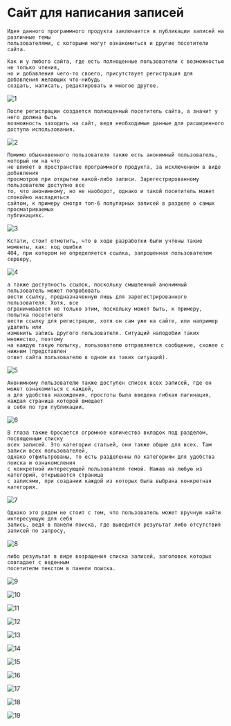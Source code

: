 # Сайт для написания записей

```
Идея данного программного продукта заключается в публикации записей на различные темы
пользователями, с которыми могут ознакомиться и другие посетители сайта.
```

```
Как и у любого сайта, где есть полноценные пользователи с возможностью не только чтения, 
но и добавления чего-то своего, присутствует регистрация для добавления желающих что-нибудь
создать, написать, редактировать и многое другое.
```

![1](https://github.com/thekarenovich/improved_web_page_psql/blob/master/asserts/1.png)    

```
После регистрации создается полноценный посетитель сайта, а значит у него должна быть
возможность заходить на сайт, ведя необходимые данные для расширенного доступа использования.
```

![2](https://github.com/thekarenovich/improved_web_page_psql/blob/master/asserts/2.png) 

```
Помимо обыкновенного пользователя также есть анонимный пользователь, который ни на что 
не влияет в пространстве программного продукта, за исключением в виде добавления 
просмотров при открытии какой-либо записи. Зарегестрированному пользователю доступно все
то, что анонимному, но не наоборот, однако и такой посетитель может спокойно насладиться
сайтом, к примеру смотря топ-6 популярных записей в разделе о самых просматриваемых 
публикациях.
```

![3](https://github.com/thekarenovich/improved_web_page_psql/blob/master/asserts/3.png) 

```
Кстати, стоит отметить, что в ходе разработки были учтены такие моменты, как: код ошибки
404, при котором не определяется ссылка, запрошенная пользователем серверу,
```

![4](https://github.com/thekarenovich/improved_web_page_psql/blob/master/asserts/4.png) 

```
а также доступность ссылок, поскольку смышленный анонимный пользователь может попробовать
вести ссылку, предназначенную лишь для зарегестрированного пользователя. Хотя, все 
ограничивается не только этим, поскольку может быть, к примеру, попытка посетителя 
вести ссылку для регистрации, хотя он сам уже на сайте, или например удалить или 
изменить запись другого пользователя. Ситуаций наподобии таких множество, поэтому 
на каждую такую попытку, пользователю отправляется сообщение, схожее с нижним (представлен
ответ сайта пользователю в одном из таких ситуаций).
```

![5](https://github.com/thekarenovich/improved_web_page_psql/blob/master/asserts/5.png) 

```
Анонимному пользователю также доступен список всех записей, где он может ознакомиться с каждой,
а для удобства нахождения, простоты была введена гибкая пагинация, каждая страница которой вмещает
в себя по три публикации. 

```

![6](https://github.com/thekarenovich/improved_web_page_psql/blob/master/asserts/6.png) 

```
В глаза также бросается огромное количество вкладок под разделом, посвященным списку
всех записей. Это категории статьей, они также общие для всех. Там записи всех пользователей,
однако отфильтрованы, то есть разделенны по категориям для удобства поиска и ознакомсления 
с конкретной интересующей пользователя темой. Нажав на любую из категорий, открывается страница
с записями, при создании каждой из которых была выбрана конкретная категория. 
```

![7](https://github.com/thekarenovich/improved_web_page_psql/blob/master/asserts/7.png) 

```
Однако это рядом не стоит с тем, что пользователь может вручную найти интересующую для себя
запись, ведя в панели поиска, где выведится результат либо отсутствия записей по запросу,
```

![8](https://github.com/thekarenovich/improved_web_page_psql/blob/master/asserts/8.png) 

```
либо результат в виде возращения списка записей, заголовок которых совпадает с веденным 
посетителм текстом в панели поиска.
```

![9](https://github.com/thekarenovich/improved_web_page_psql/blob/master/asserts/9.png) 

![10](https://github.com/thekarenovich/improved_web_page_psql/blob/master/asserts/10.png) 

![11](https://github.com/thekarenovich/improved_web_page_psql/blob/master/asserts/11.png) 

![12](https://github.com/thekarenovich/improved_web_page_psql/blob/master/asserts/12.png)    

![13](https://github.com/thekarenovich/improved_web_page_psql/blob/master/asserts/13.png) 

![14](https://github.com/thekarenovich/improved_web_page_psql/blob/master/asserts/14.png) 

![15](https://github.com/thekarenovich/improved_web_page_psql/blob/master/asserts/15.png) 

![16](https://github.com/thekarenovich/improved_web_page_psql/blob/master/asserts/16.png) 

![17](https://github.com/thekarenovich/improved_web_page_psql/blob/master/asserts/17.png) 

![18](https://github.com/thekarenovich/improved_web_page_psql/blob/master/asserts/18.png) 

![19](https://github.com/thekarenovich/improved_web_page_psql/blob/master/asserts/19.png) 
